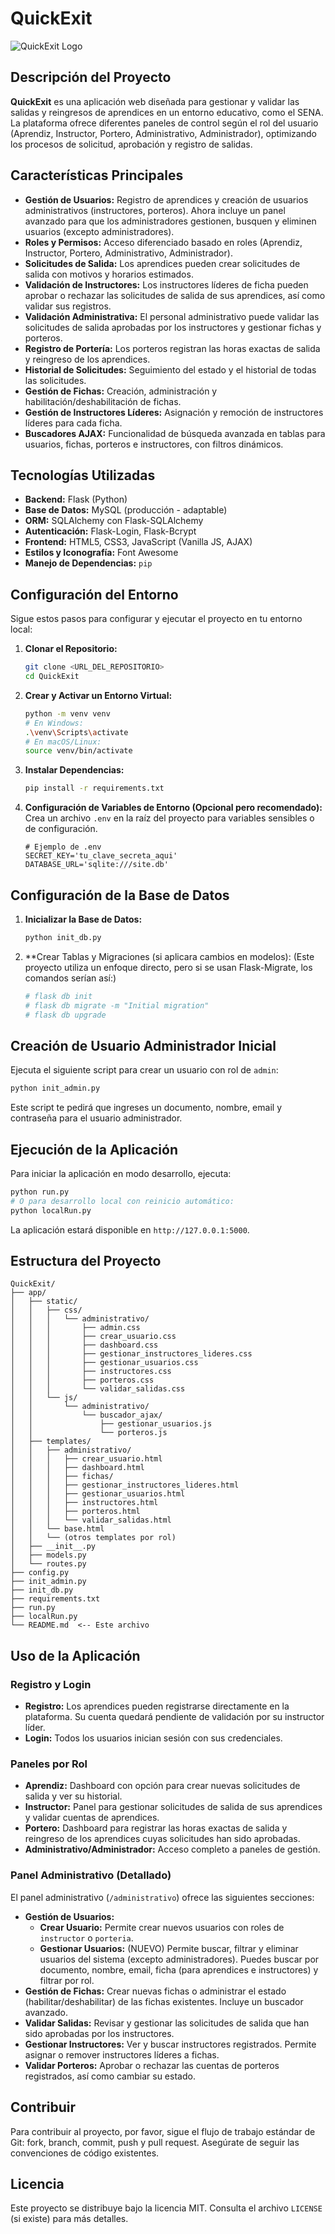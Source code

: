 # QuickExit

![QuickExit Logo](app/static/img/logo.png)

## Descripción del Proyecto

**QuickExit** es una aplicación web diseñada para gestionar y validar las salidas y reingresos de aprendices en un entorno educativo, como el SENA. La plataforma ofrece diferentes paneles de control según el rol del usuario (Aprendiz, Instructor, Portero, Administrativo, Administrador), optimizando los procesos de solicitud, aprobación y registro de salidas.

## Características Principales

*   **Gestión de Usuarios:** Registro de aprendices y creación de usuarios administrativos (instructores, porteros). Ahora incluye un panel avanzado para que los administradores gestionen, busquen y eliminen usuarios (excepto administradores).
*   **Roles y Permisos:** Acceso diferenciado basado en roles (Aprendiz, Instructor, Portero, Administrativo, Administrador).
*   **Solicitudes de Salida:** Los aprendices pueden crear solicitudes de salida con motivos y horarios estimados.
*   **Validación de Instructores:** Los instructores líderes de ficha pueden aprobar o rechazar las solicitudes de salida de sus aprendices, así como validar sus registros.
*   **Validación Administrativa:** El personal administrativo puede validar las solicitudes de salida aprobadas por los instructores y gestionar fichas y porteros.
*   **Registro de Portería:** Los porteros registran las horas exactas de salida y reingreso de los aprendices.
*   **Historial de Solicitudes:** Seguimiento del estado y el historial de todas las solicitudes.
*   **Gestión de Fichas:** Creación, administración y habilitación/deshabilitación de fichas.
*   **Gestión de Instructores Líderes:** Asignación y remoción de instructores líderes para cada ficha.
*   **Buscadores AJAX:** Funcionalidad de búsqueda avanzada en tablas para usuarios, fichas, porteros e instructores, con filtros dinámicos.

## Tecnologías Utilizadas

*   **Backend:** Flask (Python)
*   **Base de Datos:** MySQL (producción - adaptable)
*   **ORM:** SQLAlchemy con Flask-SQLAlchemy
*   **Autenticación:** Flask-Login, Flask-Bcrypt
*   **Frontend:** HTML5, CSS3, JavaScript (Vanilla JS, AJAX)
*   **Estilos y Iconografía:** Font Awesome
*   **Manejo de Dependencias:** `pip`

## Configuración del Entorno

Sigue estos pasos para configurar y ejecutar el proyecto en tu entorno local:

1.  **Clonar el Repositorio:**
    ```bash
    git clone <URL_DEL_REPOSITORIO>
    cd QuickExit
    ```

2.  **Crear y Activar un Entorno Virtual:**
    ```bash
    python -m venv venv
    # En Windows:
    .\venv\Scripts\activate
    # En macOS/Linux:
    source venv/bin/activate
    ```

3.  **Instalar Dependencias:**
    ```bash
    pip install -r requirements.txt
    ```

4.  **Configuración de Variables de Entorno (Opcional pero recomendado):**
    Crea un archivo `.env` en la raíz del proyecto para variables sensibles o de configuración.
    ```
    # Ejemplo de .env
    SECRET_KEY='tu_clave_secreta_aqui'
    DATABASE_URL='sqlite:///site.db'
    ```

## Configuración de la Base de Datos

1.  **Inicializar la Base de Datos:**
    ```bash
    python init_db.py
    ```

2.  **Crear Tablas y Migraciones (si aplicara cambios en modelos):
    (Este proyecto utiliza un enfoque directo, pero si se usan Flask-Migrate, los comandos serían así:)
    ```bash
    # flask db init
    # flask db migrate -m "Initial migration"
    # flask db upgrade
    ```

## Creación de Usuario Administrador Inicial

Ejecuta el siguiente script para crear un usuario con rol de `admin`:

```bash
python init_admin.py
```

Este script te pedirá que ingreses un documento, nombre, email y contraseña para el usuario administrador.

## Ejecución de la Aplicación

Para iniciar la aplicación en modo desarrollo, ejecuta:

```bash
python run.py
# O para desarrollo local con reinicio automático:
python localRun.py
```

La aplicación estará disponible en `http://127.0.0.1:5000`.

## Estructura del Proyecto

```
QuickExit/
├── app/
│   ├── static/
│   │   ├── css/
│   │   │   └── administrativo/
│   │   │       ├── admin.css
│   │   │       ├── crear_usuario.css
│   │   │       ├── dashboard.css
│   │   │       ├── gestionar_instructores_lideres.css
│   │   │       ├── gestionar_usuarios.css  
│   │   │       ├── instructores.css
│   │   │       ├── porteros.css
│   │   │       └── validar_salidas.css
│   │   └── js/
│   │       └── administrativo/
│   │           └── buscador_ajax/
│   │               ├── gestionar_usuarios.js 
│   │               └── porteros.js
│   ├── templates/
│   │   ├── administrativo/
│   │   │   ├── crear_usuario.html
│   │   │   ├── dashboard.html
│   │   │   ├── fichas/
│   │   │   ├── gestionar_instructores_lideres.html
│   │   │   ├── gestionar_usuarios.html  
│   │   │   ├── instructores.html
│   │   │   ├── porteros.html
│   │   │   └── validar_salidas.html
│   │   └── base.html
│   │   └── (otros templates por rol)
│   ├── __init__.py
│   ├── models.py
│   └── routes.py
├── config.py
├── init_admin.py
├── init_db.py
├── requirements.txt
├── run.py
├── localRun.py
└── README.md  <-- Este archivo
```

## Uso de la Aplicación

### Registro y Login
*   **Registro:** Los aprendices pueden registrarse directamente en la plataforma. Su cuenta quedará pendiente de validación por su instructor líder.
*   **Login:** Todos los usuarios inician sesión con sus credenciales.

### Paneles por Rol

*   **Aprendiz:** Dashboard con opción para crear nuevas solicitudes de salida y ver su historial.
*   **Instructor:** Panel para gestionar solicitudes de salida de sus aprendices y validar cuentas de aprendices.
*   **Portero:** Dashboard para registrar las horas exactas de salida y reingreso de los aprendices cuyas solicitudes han sido aprobadas.
*   **Administrativo/Administrador:** Acceso completo a paneles de gestión.

### Panel Administrativo (Detallado)

El panel administrativo (`/administrativo`) ofrece las siguientes secciones:

*   **Gestión de Usuarios:**
    *   **Crear Usuario:** Permite crear nuevos usuarios con roles de `instructor` o `porteria`.
    *   **Gestionar Usuarios:** (NUEVO) Permite buscar, filtrar y eliminar usuarios del sistema (excepto administradores). Puedes buscar por documento, nombre, email, ficha (para aprendices e instructores) y filtrar por rol.
*   **Gestión de Fichas:** Crear nuevas fichas o administrar el estado (habilitar/deshabilitar) de las fichas existentes. Incluye un buscador avanzado.
*   **Validar Salidas:** Revisar y gestionar las solicitudes de salida que han sido aprobadas por los instructores.
*   **Gestionar Instructores:** Ver y buscar instructores registrados. Permite asignar o remover instructores líderes a fichas.
*   **Validar Porteros:** Aprobar o rechazar las cuentas de porteros registrados, así como cambiar su estado.

## Contribuir

Para contribuir al proyecto, por favor, sigue el flujo de trabajo estándar de Git: fork, branch, commit, push y pull request. Asegúrate de seguir las convenciones de código existentes.

## Licencia

Este proyecto se distribuye bajo la licencia MIT. Consulta el archivo `LICENSE` (si existe) para más detalles. 
